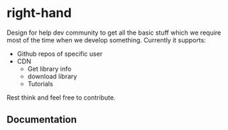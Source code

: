 # right-hand

Design for help dev community to get all the basic stuff which we require most of the time when we develop something.
Currently it supports:
- Github repos of specific user
- CDN 
  - Get library info
  - download library
  - Tutorials
 
 
Rest think and feel free to contribute.


 ## Documentation
